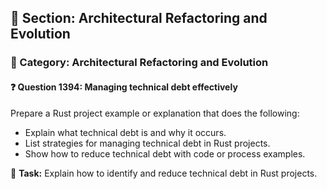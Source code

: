 ## 📘 Section: Architectural Refactoring and Evolution  
### 🔹 Category: Architectural Refactoring and Evolution  
#### ❓ Question 1394: Managing technical debt effectively

Prepare a Rust project example or explanation that does the following:

- Explain what technical debt is and why it occurs.
- List strategies for managing technical debt in Rust projects.
- Show how to reduce technical debt with code or process examples.

🔧 **Task:** Explain how to identify and reduce technical debt in Rust projects.
